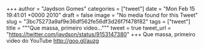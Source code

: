 
+++
author = "Jaydson Gomes"
categories = ["tweet"]
date = "Mon Feb 15 19:41:01 +0000 2010"
draft = false
image = "No media found for this Tweet"
slug = "3bc75273a9af9e36df562fe56df3d26f7f478f82"
tags = ["tweet"]
title = """Que massa, primeiro video..."""
tweet = true
tweet_url = "https://twitter.com/jaydson/status/9153147380"
+++
Que massa, primeiro video do YouTube http://goo.gl/auzg
